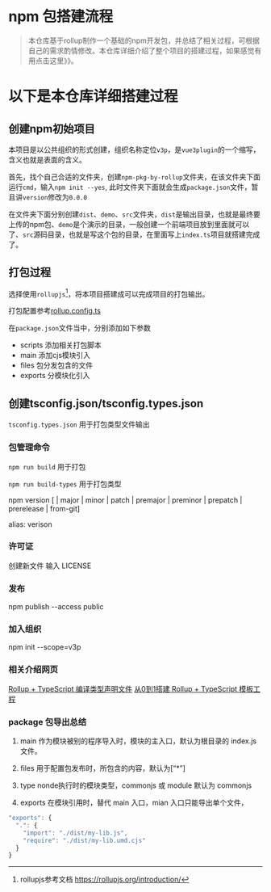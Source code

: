 # npm 包搭建流程

> 本仓库基于rollup制作一个基础的npm开发包，并总结了相关过程，可根据自己的需求酌情修改。本仓库详细介绍了整个项目的搭建过程，如果感觉有用点击这里》》。

# 以下是本仓库详细搭建过程
## 创建npm初始项目

本项目是以公共组织的形式创建，组织名称定位`v3p`，是`vue3plugin`的一个缩写，含义也就是表面的含义。

首先，找个自己合适的文件夹，创建`npm-pkg-by-rollup`文件夹，在该文件夹下面运行`cmd`，输入`npm init --yes`, 此时文件夹下面就会生成`package.json`文件，暂且讲`version`修改为`0.0.0`

在文件夹下面分别创建`dist`、`demo`、`src`文件夹，`dist`是输出目录，也就是最终要上传的npm包、`demo`是个演示的目录，一般创建一个前端项目放到里面就可以了、`src`源码目录，也就是写这个包的目录，在里面写上`index.ts`项目就搭建完成了。

## 打包过程

选择使用`rollupjs`[^1]，将本项目搭建成可以完成项目的打包输出。

[^1]: rollupjs参考文档 https://rollupjs.org/introduction/

打包配置参考[rollup.config.ts](https://github.com/vue3plugin/npm-pkg-by-rollup/blob/main/rollup.config.ts)

在`package.json`文件当中，分别添加如下参数

- scripts 添加相关打包脚本
- main 添加cjs模块引入
- files 包分发包含的文件
- exports 分模块化引入

## 创建tsconfig.json/tsconfig.types.json

`tsconfig.types.json` 用于打包类型文件输出

### 包管理命令

`npm run build` 用于打包

`npm run build-types` 用于打包类型

npm version [<newversion> | major | minor | patch | premajor | preminor | prepatch | prerelease | from-git]

alias: verison

### 许可证

创建新文件 输入 LICENSE

### 发布

npm publish --access public

### 加入组织

npm init --scope=v3p

### 相关介绍网页

[Rollup + TypeScript 编译类型声明文件](https://juejin.cn/post/7083862577578508324)
[从0到1搭建 Rollup + TypeScript 模板工程](https://blog.csdn.net/super_ying123/article/details/124139870)

### package 包导出总结

1. main
作为模块被别的程序导入时，模块的主入口，默认为根目录的 index.js 文件。

2. files
用于配置包发布时，所包含的内容，默认为[“*”]

3. type
nonde执行时的模块类型，commonjs 或 module 默认为 commonjs

4. exports
在模块引用时，替代 main 入口，mian 入口只能导出单个文件，

```js
"exports": {
  ".": {
    "import": "./dist/my-lib.js",
    "require": "./dist/my-lib.umd.cjs"
  }
}
```